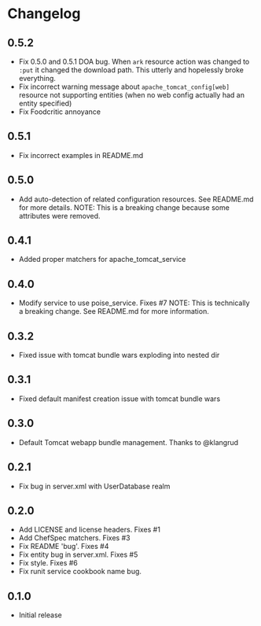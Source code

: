 # Changelog

0.5.2
---------
- Fix 0.5.0 and 0.5.1 DOA bug. When `ark` resource action was changed to `:put` it changed the download path. 
  This utterly and hopelessly broke everything.
- Fix incorrect warning message about `apache_tomcat_config[web]` resource not supporting entities (when no web config
  actually had an entity specified)
- Fix Foodcritic annoyance  

0.5.1
---------
- Fix incorrect examples in README.md

0.5.0
---------
- Add auto-detection of related configuration resources. See README.md for
  more details. NOTE: This is a breaking change because some attributes were 
  removed.

0.4.1
---------
- Added proper matchers for apache_tomcat_service

0.4.0
---------
- Modify service to use poise_service. Fixes #7
  NOTE: This is technically a breaking change. See README.md for more information. 

0.3.2
---------
- Fixed issue with tomcat bundle wars exploding into nested dir

0.3.1
---------
- Fixed default manifest creation issue with tomcat bundle wars

0.3.0
---------
- Default Tomcat webapp bundle management. Thanks to @klangrud

0.2.1
---------
- Fix bug in server.xml with UserDatabase realm

0.2.0
---------
- Add LICENSE and license headers. Fixes #1
- Add ChefSpec matchers. Fixes #3
- Fix README 'bug'. Fixes #4
- Fix entity bug in server.xml. Fixes #5
- Fix style. Fixes #6
- Fix runit service cookbook name bug.

0.1.0
---------
- Initial release
